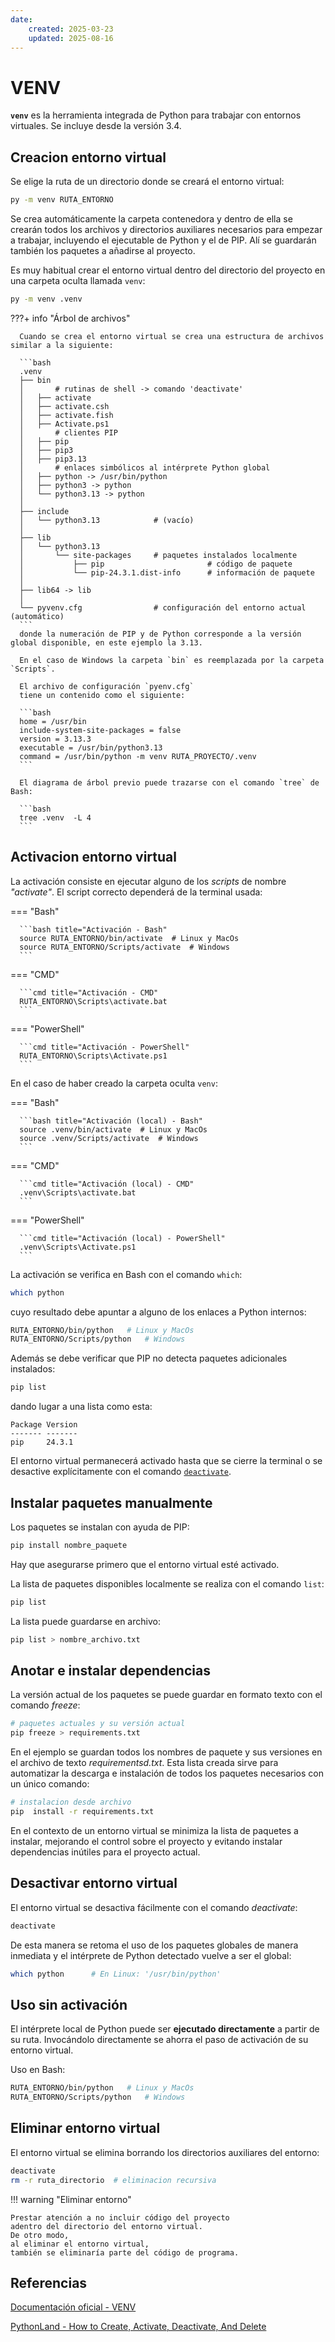 ```yaml
---
date:
    created: 2025-03-23
    updated: 2025-08-16
---
```




# VENV

**`venv`** es la herramienta integrada de Python para trabajar con entornos virtuales.
Se incluye desde la versión 3.4.

## Creacion entorno virtual 

Se elige la ruta de un directorio donde se creará el entorno virtual:
```bash title="Creación de entorno virtual"
py -m venv RUTA_ENTORNO
```
Se crea automáticamente la carpeta contenedora
y dentro de ella
se crearán todos los archivos y directorios auxiliares necesarios para empezar a trabajar,
incluyendo el ejecutable de Python y el de PIP.
Alí se guardarán también los paquetes a añadirse al proyecto.

Es muy habitual crear el entorno virtual dentro del directorio del proyecto
en una carpeta oculta llamada `venv`:

```bash title="Creación - dentro del proyecto"
py -m venv .venv
```

???+ info "Árbol de archivos"

      Cuando se crea el entorno virtual se crea una estructura de archivos similar a la siguiente:

      ```bash
      .venv
      ├── bin                      
      │       # rutinas de shell -> comando 'deactivate'
      │   ├── activate
      │   ├── activate.csh
      │   ├── activate.fish
      │   ├── Activate.ps1
      │       # clientes PIP
      │   ├── pip
      │   ├── pip3
      │   ├── pip3.13
      │       # enlaces simbólicos al intérprete Python global
      │   ├── python -> /usr/bin/python
      │   ├── python3 -> python
      │   └── python3.13 -> python
      │
      ├── include
      │   └── python3.13            # (vacío)
      │
      ├── lib
      │   └── python3.13
      │       └── site-packages     # paquetes instalados localmente
      │           ├── pip                       # código de paquete   
      │           └── pip-24.3.1.dist-info      # información de paquete
      │
      ├── lib64 -> lib
      │
      └── pyvenv.cfg                # configuración del entorno actual (automático)
      ```
      donde la numeración de PIP y de Python corresponde a la versión global disponible, en este ejemplo la 3.13.

      En el caso de Windows la carpeta `bin` es reemplazada por la carpeta `Scripts`. 

      El archivo de configuración `pyenv.cfg`
      tiene un contenido como el siguiente:

      ```bash
      home = /usr/bin
      include-system-site-packages = false
      version = 3.13.3
      executable = /usr/bin/python3.13
      command = /usr/bin/python -m venv RUTA_PROYECTO/.venv
      ```

      El diagrama de árbol previo puede trazarse con el comando `tree` de Bash:

      ```bash
      tree .venv  -L 4
      ```



## Activacion entorno virtual

La activación consiste en ejecutar
alguno de los *scripts* de nombre *"activate"*.
El script correcto dependerá de la terminal usada:


=== "Bash"

      ```bash title="Activación - Bash"
      source RUTA_ENTORNO/bin/activate  # Linux y MacOs
      source RUTA_ENTORNO/Scripts/activate  # Windows
      ```

=== "CMD"

      ```cmd title="Activación - CMD"
      RUTA_ENTORNO\Scripts\activate.bat
      ```

=== "PowerShell"

      ```cmd title="Activación - PowerShell"
      RUTA_ENTORNO\Scripts\Activate.ps1
      ```

En el caso de haber creado la carpeta oculta `venv`:

=== "Bash"

      ```bash title="Activación (local) - Bash"
      source .venv/bin/activate  # Linux y MacOs
      source .venv/Scripts/activate  # Windows
      ```

=== "CMD"

      ```cmd title="Activación (local) - CMD"
      .venv\Scripts\activate.bat
      ```

=== "PowerShell"

      ```cmd title="Activación (local) - PowerShell"
      .venv\Scripts\Activate.ps1
      ```


La activación se verifica en Bash con el comando `which`:

```bash title="Consultar intérprete actual"
which python
```
cuyo resultado debe apuntar a alguno de los enlaces a Python internos:

```bash title="Intérprete actual"
RUTA_ENTORNO/bin/python   # Linux y MacOs
RUTA_ENTORNO/Scripts/python   # Windows
```

Además se debe verificar que PIP no detecta paquetes adicionales instalados:

```bash title="Paquetes preinstalados"
pip list
```
dando lugar a una lista como esta:
```
Package Version
------- -------
pip     24.3.1
```


El entorno virtual permanecerá activado hasta que se cierre la terminal o se desactive explícitamente con el comando [`deactivate`](#desactivar-entorno-virtual).



## Instalar paquetes manualmente


Los paquetes se instalan con ayuda de PIP:
```bash title="Instalar paquete Python"
pip install nombre_paquete
```
Hay que asegurarse primero que el entorno virtual esté activado.

La lista de paquetes disponibles localmente se realiza con el comando `list`:
```bash title="Listar paquetes"
pip list
```
La lista puede guardarse en archivo:
```bash title="Guardar lista de paquetes"
pip list > nombre_archivo.txt
```

## Anotar e instalar dependencias

La versión actual de los paquetes se puede guardar en formato texto con el comando *freeze*:
```bash title="Registrar paquetes"
# paquetes actuales y su versión actual
pip freeze > requirements.txt
```
En el ejemplo se guardan todos los nombres de paquete y sus versiones en el archivo de texto *requirementsd.txt*.
Esta lista creada sirve para automatizar la descarga e instalación de todos los paquetes necesarios con un único comando:

```bash title="Instalar lista de paquetes"
# instalacion desde archivo
pip  install -r requirements.txt
```
En el contexto de un entorno virtual se minimiza la lista de paquetes a instalar,
mejorando el control sobre el proyecto
y evitando instalar dependencias inútiles para el proyecto actual.


## Desactivar entorno virtual

El entorno virtual se desactiva fácilmente con el comando *deactivate*:
```bash title="Desactivar entorno"
deactivate
```
De esta manera se retoma el uso de los paquetes globales de manera inmediata
y el intérprete de Python detectado vuelve a ser el global:

```bash title="Intérprete global"
which python      # En Linux: '/usr/bin/python'
```

## Uso sin activación


El intérprete local de Python puede ser **ejecutado directamente** a partir de su ruta.
Invocándolo directamente se ahorra el paso de activación de su entorno virtual.

Uso en Bash:

```bash title="Sin activación - interprete local"
RUTA_ENTORNO/bin/python   # Linux y MacOs
RUTA_ENTORNO/Scripts/python   # Windows
```


## Eliminar entorno virtual

El entorno virtual se elimina borrando los directorios auxiliares del entorno:

```bash title="Eliminar entorno"
deactivate
rm -r ruta_directorio  # eliminacion recursiva
```

!!! warning "Eliminar entorno"

    Prestar atención a no incluir código del proyecto 
    adentro del directorio del entorno virtual.
    De otro modo,
    al eliminar el entorno virtual,
    también se eliminaría parte del código de programa.



## Referencias


[Documentación oficial - VENV](https://docs.python.org/3/library/venv.html)

[PythonLand - How to Create, Activate, Deactivate, And Delete](https://python.land/virtual-environments/virtualenv)
